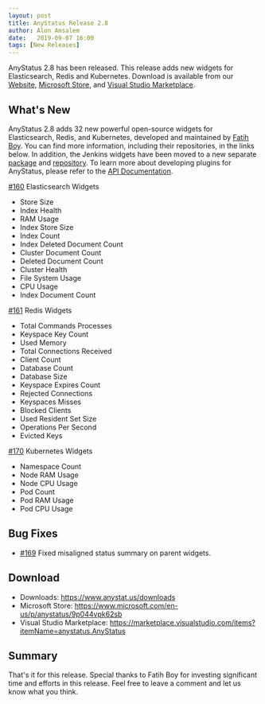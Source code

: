 ```yaml
---
layout: post
title: AnyStatus Release 2.8
author: Alon Amsalem
date:   2019-09-07 16:00
tags: [New Releases]
---
```


AnyStatus 2.8 has been released. This release adds new widgets for Elasticsearch, Redis and Kubernetes. Download is available from our [Website](https://www.anystat.us/downloads), [Microsoft Store](https://www.microsoft.com/en-us/p/anystatus/9p044vpk62sb), and [Visual Studio Marketplace](https://marketplace.visualstudio.com/items?itemName=anystatus.AnyStatus).

## What's New

AnyStatus 2.8 adds 32 new powerful open-source widgets for Elasticsearch, Redis, and Kubernetes, developed and maintained by [Fatih Boy](https://github.com/fatihboy).
You can find more information, including their repositories, in the links below. In addition, the Jenkins widgets have been moved to a new separate [package](https://www.nuget.org/packages/AnyStatus.Plugins.Jenkins) and [repository](https://github.com/AnyStatus/Jenkins). To learn more about developing plugins for AnyStatus, please refer to the [API Documentation](/docs/api/).

[#160](https://github.com/AnyStatus/Support/issues/160) Elasticsearch Widgets

- Store Size
- Index Health
- RAM Usage
- Index Store Size
- Index Count
- Index Deleted Document Count
- Cluster Document Count
- Deleted Document Count
- Cluster Health
- File System Usage
- CPU Usage
- Index Document Count

[#161](https://github.com/AnyStatus/Support/issues/161) Redis Widgets

- Total Commands Processes
- Keyspace Key Count
- Used Memory
- Total Connections Received
- Client Count
- Database Count
- Database Size
- Keyspace Expires Count
- Rejected Connections
- Keyspaces Misses
- Blocked Clients
- Used Resident Set Size
- Operations Per Second
- Evicted Keys

[#170](https://github.com/AnyStatus/Support/issues/170) Kubernetes Widgets

- Namespace Count
- Node RAM Usage
- Node CPU Usage
- Pod Count
- Pod RAM Usage
- Pod CPU Usage

## Bug Fixes

- [#169](https://github.com/AnyStatus/Support/issues/169) Fixed misaligned status summary on parent widgets.

## Download

- Downloads: https://www.anystat.us/downloads
- Microsoft Store: https://www.microsoft.com/en-us/p/anystatus/9p044vpk62sb
- Visual Studio Marketplace: https://marketplace.visualstudio.com/items?itemName=anystatus.AnyStatus

## Summary

That's it for this release. Special thanks to Fatih Boy for investing significant time and efforts in this release.
Feel free to leave a comment and let us know what you think.
